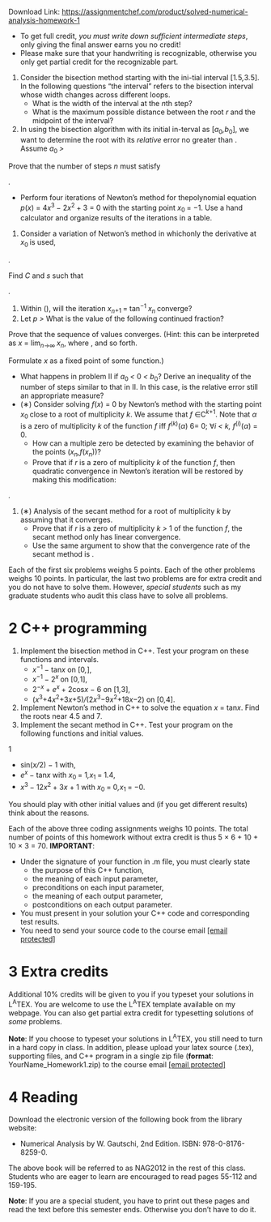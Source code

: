 Download Link: https://assignmentchef.com/product/solved-numerical-analysis-homework-1
<br>



<ul>

 <li>To get full credit, <em>you must write down sufficient intermediate steps</em>, only giving the final answer earns you no credit!</li>

 <li>Please make sure that your handwriting is recognizable, otherwise you only get partial credit for the recognizable part.</li>

</ul>

<ol>

 <li>Consider the bisection method starting with the ini-tial interval [1<em>.</em>5<em>,</em>3<em>.</em>5]. In the following questions “the interval” refers to the bisection interval whose width changes across different loops.

  <ul>

   <li>What is the width of the interval at the <em>n</em>th step?</li>

   <li>What is the maximum possible distance between the root <em>r </em>and the midpoint of the interval?</li>

  </ul></li>

 <li>In using the bisection algorithm with its initial in-terval as [<em>a</em><sub>0</sub><em>,b</em><sub>0</sub>], we want to determine the root with its <em>relative </em>error no greater than . Assume <em>a</em><sub>0 </sub><em>&gt; </em></li>

</ol>

Prove that the number of steps <em>n </em>must satisfy

<em>.</em>

<ul>

 <li>Perform four iterations of Newton’s method for thepolynomial equation <em>p</em>(<em>x</em>) = 4<em>x</em><sup>3 </sup>− 2<em>x</em><sup>2 </sup>+ 3 = 0 with the starting point <em>x</em><sub>0 </sub>= −1. Use a hand calculator and organize results of the iterations in a table.</li>

</ul>

<ol>

 <li>Consider a variation of Netwon’s method in whichonly the derivative at <em>x</em><sub>0 </sub>is used,</li>

</ol>

<em>.</em>

Find <em>C </em>and <em>s </em>such that

<em>.</em>

<ol>

 <li>Within (), will the iteration <em>x<sub>n</sub></em><sub>+1 </sub>= tan<sup>−1 </sup><em>x<sub>n </sub></em>converge?</li>

 <li>Let <em>p &gt; </em> What is the value of the following continued fraction?</li>

</ol>

Prove that the sequence of values converges. (Hint: this can be interpreted as <em>x </em>= lim<em><sub>n</sub></em><sub>→∞ </sub><em>x<sub>n</sub></em>, where , and so forth.

Formulate <em>x </em>as a fixed point of some function.)

<ul>

 <li>What happens in problem II if <em>a</em><sub>0 </sub><em>&lt; </em>0 <em>&lt; b</em><sub>0</sub>? Derive an inequality of the number of steps similar to that in II. In this case, is the relative error still an appropriate measure?</li>

 <li>(∗) Consider solving <em>f</em>(<em>x</em>) = 0 by Newton’s method with the starting point <em>x</em><sub>0 </sub>close to a root of multiplicity <em>k</em>. We assume that <em>f </em>∈C<em><sup>k</sup></em><sup>+1</sup>. Note that <em>α </em>is a zero of multiplicity <em>k </em>of the function <em>f </em>iff <em>f</em><sup>(<em>k</em>)</sup>(<em>α</em>) 6= 0; ∀<em>i &lt; k, f</em><sup>(<em>i</em>)</sup>(<em>α</em>) = 0<em>.</em>

  <ul>

   <li>How can a multiple zero be detected by examining the behavior of the points (<em>x<sub>n</sub>,f</em>(<em>x<sub>n</sub></em>))?</li>

   <li>Prove that if <em>r </em>is a zero of multiplicity <em>k </em>of the function <em>f</em>, then quadratic convergence in Newton’s iteration will be restored by making this modification:</li>

  </ul></li>

</ul>

<em>.</em>

<ol>

 <li>(∗) Analysis of the secant method for a root of multiplicity <em>k </em>by assuming that it converges.

  <ul>

   <li>Prove that if <em>r </em>is a zero of multiplicity <em>k &gt; </em>1 of the function <em>f</em>, the secant method only has linear convergence.</li>

   <li>Use the same argument to show that the convergence rate of the secant method is .</li>

  </ul></li>

</ol>

Each of the first six problems weighs 5 points. Each of the other problems weighs 10 points. In particular, the last two problems are for extra credit and you do not have to solve them. However, <em>special students </em>such as my graduate students who audit this class have to solve all problems.

<h1>2           C++ programming</h1>

<ol>

 <li>Implement the bisection method in C++. Test your program on these functions and intervals.

  <ul>

   <li><em>x</em><sup>−1 </sup>− tan<em>x </em>on [0<em>,</em>],</li>

   <li><em>x</em><sup>−1 </sup>− 2<em><sup>x </sup></em>on [0<em>,</em>1],</li>

   <li>2<sup>−<em>x </em></sup>+ <em>e<sup>x </sup></em>+ 2cos<em>x </em>− 6 on [1<em>,</em>3],</li>

   <li>(<em>x</em><sup>3</sup>+4<em>x</em><sup>2</sup>+3<em>x</em>+5)<em>/</em>(2<em>x</em><sup>3</sup>−9<em>x</em><sup>2</sup>+18<em>x</em>−2) on [0<em>,</em>4].</li>

  </ul></li>

 <li>Implement Newton’s method in C++ to solve the equation <em>x </em>= tan<em>x</em>. Find the roots near 4<em>.</em>5 and 7<em>.</em></li>

 <li>Implement the secant method in C++. Test your program on the following functions and initial values.</li>

</ol>

1

<ul>

 <li>sin(<em>x/</em>2) − 1 with,</li>

 <li><em>e<sup>x </sup></em>− tan<em>x </em>with <em>x</em><sub>0 </sub>= 1<em>,x</em><sub>1 </sub>= 1<em>.</em>4,</li>

 <li><em>x</em><sup>3 </sup>− 12<em>x</em><sup>2 </sup>+ 3<em>x </em>+ 1 with <em>x</em><sub>0 </sub>= 0<em>,x</em><sub>1 </sub>= −0<em>.</em></li>

</ul>

You should play with other initial values and (if you get different results) think about the reasons.

Each of the above three coding assignments weighs 10 points. The total number of points of this homework without extra credit is thus 5 × 6 + 10 + 10 × 3 = 70. <strong>IMPORTANT</strong>:

<ul>

 <li>Under the signature of your function in .m file, you must clearly state

  <ul>

   <li>the purpose of this C++ function,</li>

   <li>the meaning of each input parameter,</li>

   <li>preconditions on each input parameter,</li>

   <li>the meaning of each output parameter,</li>

   <li>postconditions on each output parameter.</li>

  </ul></li>

 <li>You must present in your solution your C++ code and corresponding test results.</li>

 <li>You need to send your source code to the course email <a href="/cdn-cgi/l/email-protection" class="__cf_email__" data-cfemail="dd93a8b09cadadafb2a5b4b0bca9b4b2b39decebeef3beb2b0f3">[email protected]</a></li>

</ul>

<h1>3           Extra credits</h1>

Additional 10% credits will be given to you if you typeset your solutions in L<sup>A</sup>TEX. You are welcome to use the L<sup>A</sup>TEX template available on my webpage. You can also get partial extra credit for typesetting solutions of <em>some </em>problems.

<strong>Note</strong>: If you choose to typeset your solutions in L<sup>A</sup>TEX, you still need to turn in a hard copy in class. In addition, please upload your latex source (.tex), supporting files, and C++ program in a single zip file (<strong>format</strong>: YourName_Homework1.zip) to the course email <a href="/cdn-cgi/l/email-protection" class="__cf_email__" data-cfemail="ce80bba38fbebebca1b6a7a3afbaa7a1a08efff8fde0ada1a3e0">[email protected]</a>

<h1>4           Reading</h1>

Download the electronic version of the following book from the library website:

<ul>

 <li>Numerical Analysis by W. Gautschi, 2nd Edition. ISBN: 978-0-8176-8259-0.</li>

</ul>

The above book will be referred to as NAG2012 in the rest of this class. Students who are eager to learn are encouraged to read pages 55-112 and 159-195.

<strong>Note</strong>: If you are a special student, you have to print out these pages and read the text before this semester ends. Otherwise you don’t have to do it.